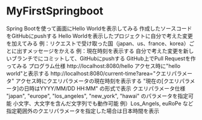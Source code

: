 # MyFirstSpringboot

Spring Bootを使って画面にHello Worldを表示してみる
作成したソースコードをGitHubにpushする
Hello Worldを表示したプロジェクトに自分で考えた変更を加えてみる
例：リクエストで受け取った国（japan、us、france、korea）ごとに出すメッセージをかえる
例：現在時刻を表示する
自分で考えた変更を新しいブランチでにコミットして、GitHubにpushする
GitHub上でPull Requestを作ってみる
プログラム仕様
http://localhost:8080/hello アクセス時に"hello world"と表示する
http://localhost:8080/current-time?area="クエリパラメータ" アクセス時にクエリパラメータの現在時刻を表示する
"現在の[クエリパラメータ]の日時はYYYY/MM/DD HH:MM" の形式で表示
クエリパラメータ仕様
"japan", "europe", "los_angeles", "new_york", "hawai" のパラメータを指定可能
小文字、大文字を含んだ文字列でも動作可能
例）Los_Angels, euRoPe など
指定範囲外のクエリパラメータを指定した場合は日本時間を表示
